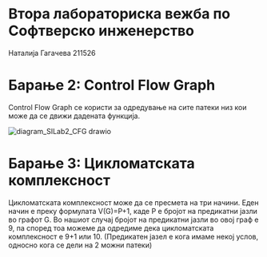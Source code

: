 # Втора лабораториска вежба по Софтверско инженерство

Наталија Гагачева 211526

# Барање 2: Control Flow Graph
Control Flow Graph се користи за одредување на сите патеки низ кои може да се движи дадената функција.

![diagram_SILab2_CFG drawio](https://github.com/211526-natalija-gagacheva/SI_2024_lab2_211526/assets/164746782/15aaf293-8450-427b-b5f3-53a6e8a3b1b1)

# Барање 3:  Цикломатската комплексност 
Цикломатската комплексност може да се пресмета на три начини. Еден начин е преку формулата V(G)=P+1, каде P е бројот на предикатни јазли во графот G. Во нашиот случај бројот на предикатни јазли во овој граф е 9, па според тоа можеме да одредиме дека цикломатската комплексност е 9+1 или 10. (Предикатен јазел е кога имаме некој услов, односно кога се дели на 2 можни патеки)

